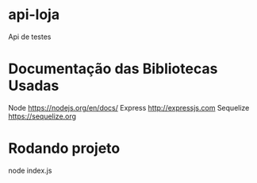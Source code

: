# api-loja
Api de testes

# Documentação das Bibliotecas Usadas

Node https://nodejs.org/en/docs/
Express http://expressjs.com
Sequelize https://sequelize.org

# Rodando projeto

node index.js
